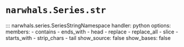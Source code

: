 # `narwhals.Series.str`

::: narwhals.series.SeriesStringNamespace
    handler: python
    options:
      members:
        - contains
        - ends_with
        - head
        - replace
        - replace_all
        - slice
        - starts_with
        - strip_chars
        - tail
      show_source: false
      show_bases: false
